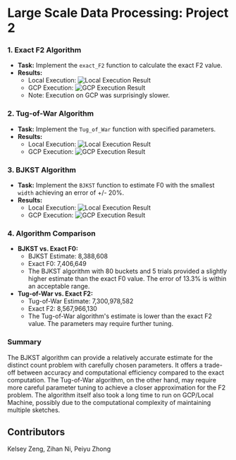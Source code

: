 

# Large Scale Data Processing: Project 2



### 1. Exact F2 Algorithm
- **Task:** Implement the `exact_F2` function to calculate the exact F2 value.
- **Results:**
  - Local Execution: ![Local Execution Result](https://github.com/kelseyzeng0610/project_2/assets/78379458/4d1374b2-d5aa-4712-bb08-6ce2993df657)
  - GCP Execution: ![GCP Execution Result](https://github.com/kelseyzeng0610/project_2/assets/78379458/80e7669a-3a24-4c97-ba33-d553b16d8930)
  - Note: Execution on GCP was surprisingly slower.

### 2. Tug-of-War Algorithm
- **Task:** Implement the `Tug_of_War` function with specified parameters.
- **Results:**
  - Local Execution: ![Local Execution Result](https://github.com/kelseyzeng0610/project_2/assets/78379458/a7f398ca-a7b6-4ee7-b5e0-607dd63c0801)
  - GCP Execution: ![GCP Execution Result](https://github.com/kelseyzeng0610/project_2/assets/78379458/d6644010-5425-4363-b294-c692531619d8)

### 3. BJKST Algorithm
- **Task:** Implement the `BJKST` function to estimate F0 with the smallest `width` achieving an error of +/- 20%.
- **Results:**
  - Local Execution: ![Local Execution Result](https://github.com/kelseyzeng0610/project_2/assets/78379458/e76d68e1-d7ca-414e-8930-c195bbda99cf)
  - GCP Execution: ![GCP Execution Result](https://github.com/kelseyzeng0610/project_2/assets/78379458/679bc6af-ecdc-41df-b13f-4ceb8e3bbd72)

### 4. Algorithm Comparison
- **BJKST vs. Exact F0:**
  - BJKST Estimate: 8,388,608
  - Exact F0: 7,406,649
  - The BJKST algorithm with 80 buckets and 5 trials provided a slightly higher estimate than the exact F0 value. The error of 13.3% is within an acceptable range.
- **Tug-of-War vs. Exact F2:**
  - Tug-of-War Estimate: 7,300,978,582
  - Exact F2: 8,567,966,130
  - The Tug-of-War algorithm's estimate is lower than the exact F2 value. The parameters may require further tuning.

### Summary
The BJKST algorithm can provide a relatively accurate estimate for the distinct count problem with carefully chosen parameters. It offers a trade-off between accuracy and computational efficiency compared to the exact computation.
The Tug-of-War algorithm, on the other hand, may require more careful parameter tuning to achieve a closer approximation for the F2 problem. The algorithm itself also took a long time to run on GCP/Local Machine, possibly due to the computational complexity of maintaining multiple sketches.

## Contributors
Kelsey Zeng, Zihan Ni, Peiyu Zhong
